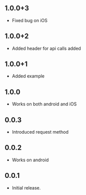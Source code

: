 ## 1.0.0+3

- Fixed bug on iOS

## 1.0.0+2

- Added header for api calls added

## 1.0.0+1

- Added example

## 1.0.0

- Works on both android and iOS

## 0.0.3

- Introduced request method

## 0.0.2

- Works on android

## 0.0.1

- Initial release.
